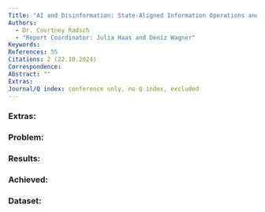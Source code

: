 ```yaml
---
Title: "AI and Disinformation: State-Aligned Information Operations and the Distortion of the Public Sphere"
Authors:
  - Dr. Courtney Radsch
  - "Report Coordinator: Julia Haas and Deniz Wagner"
Keywords: 
References: 55
Citations: 2 (22.10.2024)
Correspondence: 
Abstract: ""
Extras: 
Journal/Q index: conference only, no Q index, excluded
---
```



### Extras: 
### Problem: 
### Results: 
### Achieved: 
### Dataset:

